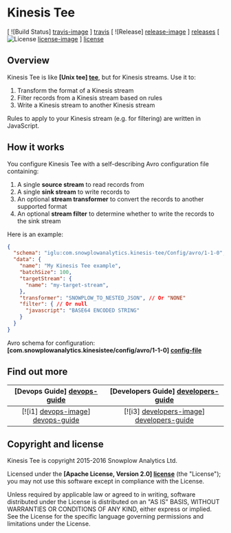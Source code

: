 # Kinesis Tee

[ ![Build Status] [travis-image] ] [travis]
[ ![Release] [release-image] ] [releases]
[ ![License] [license-image] ] [license]

## Overview

Kinesis Tee is like **[Unix tee] [tee]**, but for Kinesis streams. Use it to:

1. Transform the format of a Kinesis stream
2. Filter records from a Kinesis stream based on rules
3. Write a Kinesis stream to another Kinesis stream

Rules to apply to your Kinesis stream (e.g. for filtering) are written in JavaScript.

## How it works

You configure Kinesis Tee with a self-describing Avro configuration file containing:

1. A single **source stream** to read records from
2. A single **sink stream** to write records to
3. An optional **stream transformer** to convert the records to another supported format
4. An optional **stream filter** to determine whether to write the records to the sink stream

Here is an example:

```json
{
  "schema": "iglu:com.snowplowanalytics.kinesis-tee/Config/avro/1-1-0",
  "data": {
    "name": "My Kinesis Tee example",
    "batchSize": 100,
    "targetStream": {
      "name": "my-target-stream",
    },
    "transformer": "SNOWPLOW_TO_NESTED_JSON", // Or "NONE"
    "filter": { // Or null
      "javascript": "BASE64 ENCODED STRING"
    }
  }
}
```

Avro schema for configuration: **[com.snowplowanalytics.kinesistee/config/avro/1-1-0] [config-file]**

## Find out more

|  **[Devops Guide] [devops-guide]**     | **[Developers Guide] [developers-guide]**     |
|:--------------------------------------:|:---------------------------------------------:|
|  [![i1] [devops-image]] [devops-guide] | [![i3] [developers-image]] [developers-guide] |

## Copyright and license

Kinesis Tee is copyright 2015-2016 Snowplow Analytics Ltd.

Licensed under the **[Apache License, Version 2.0] [license]** (the "License");
you may not use this software except in compliance with the License.

Unless required by applicable law or agreed to in writing, software
distributed under the License is distributed on an "AS IS" BASIS,
WITHOUT WARRANTIES OR CONDITIONS OF ANY KIND, either express or implied.
See the License for the specific language governing permissions and
limitations under the License.

[developers-guide]: https://github.com/snowplow/kinesis-tee/wiki/Guide-for-developers
[devops-guide]: https://github.com/snowplow/kinesis-tee/wiki/Guide-for-devops-users

[devops-image]:  http://sauna-github-static.s3-website-us-east-1.amazonaws.com/devops.svg
[developers-image]:  http://sauna-github-static.s3-website-us-east-1.amazonaws.com/developer.svg

[travis-image]: https://travis-ci.org/snowplow/kinesis-tee.png?branch=master
[travis]: http://travis-ci.org/snowplow/kinesis-tee

[release-image]: http://img.shields.io/badge/release-0.1.0-blue.svg?style=flat
[releases]: https://github.com/snowplow/kinesis-tee/releases

[license-image]: http://img.shields.io/badge/license-Apache--2-blue.svg?style=flat
[license]: http://www.apache.org/licenses/LICENSE-2.0

[tee]: https://en.wikipedia.org/wiki/Tee_%28command%29

[config-file]: http://iglucentral.com/schemas/com.snowplowanalytics.kinesistee.config/Configuration/avro/1-1-0
